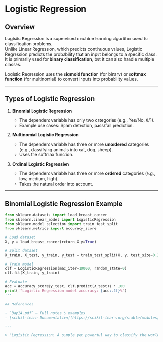 # Logistic Regression

## Overview

Logistic Regression is a supervised machine learning algorithm used for classification problems.  
Unlike Linear Regression, which predicts continuous values, Logistic Regression predicts the probability that an input belongs to a specific class.  
It is primarily used for **binary classification**, but it can also handle multiple classes.

Logistic Regression uses the **sigmoid function** (for binary) or **softmax function** (for multinomial) to convert inputs into probability values.

---

## Types of Logistic Regression

1. **Binomial Logistic Regression**
   - The dependent variable has only two categories (e.g., Yes/No, 0/1).
   - Example use cases: Spam detection, pass/fail prediction.

2. **Multinomial Logistic Regression**
   - The dependent variable has three or more **unordered** categories (e.g., classifying animals into cat, dog, sheep).
   - Uses the softmax function.

3. **Ordinal Logistic Regression**
   - The dependent variable has three or more **ordered** categories (e.g., low, medium, high).
   - Takes the natural order into account.

---

## Binomial Logistic Regression Example

```python
from sklearn.datasets import load_breast_cancer
from sklearn.linear_model import LogisticRegression
from sklearn.model_selection import train_test_split
from sklearn.metrics import accuracy_score

# Load dataset
X, y = load_breast_cancer(return_X_y=True)

# Split dataset
X_train, X_test, y_train, y_test = train_test_split(X, y, test_size=0.20, random_state=23)

# Train model
clf = LogisticRegression(max_iter=10000, random_state=0)
clf.fit(X_train, y_train)

# Evaluate
acc = accuracy_score(y_test, clf.predict(X_test)) * 100
print(f"Logistic Regression model accuracy: {acc:.2f}%")
'''

## References

- `Day14.pdf` — Full notes & examples  
- [scikit-learn Documentation](https://scikit-learn.org/stable/modules/linear_model.html#logistic-regression)

---

> "Logistic Regression: A simple yet powerful way to classify the world in 0s and 1s."
